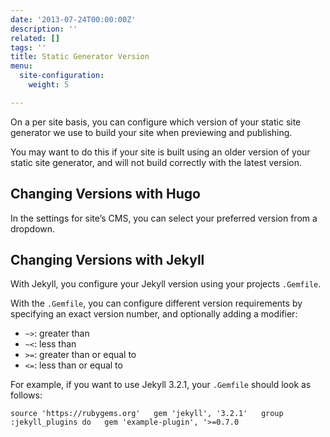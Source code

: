 ```yaml
---
date: '2013-07-24T00:00:00Z'
description: ''
related: []
tags: ''
title: Static Generator Version
menu:
  site-configuration:
    weight: 5

---
```

On a per site basis, you can configure which version of your static site generator we use to build your site when previewing and publishing. 

You may want to do this if your site is built using an older version of your static site generator, and will not build correctly with the latest version.

## Changing Versions with Hugo
In the settings for site’s CMS, you can select your preferred version from a dropdown.

## Changing Versions with Jekyll
With Jekyll, you configure your Jekyll version using your projects `.Gemfile`.

With the `.Gemfile`, you can configure different version requirements by specifying an exact version number, and optionally adding a modifier:
* `~>`: greater than
* `~<`: less than
* `>=`: greater than or equal to
* `<=`: less than or equal to

For example, if you want to use Jekyll 3.2.1, your `.Gemfile` should look as follows:

`source 'https://rubygems.org'  
gem 'jekyll', '3.2.1'  
group :jekyll_plugins do  
    gem 'example-plugin', '>=0.7.0`
